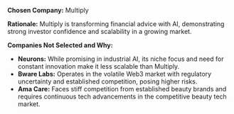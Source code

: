 **Chosen Company:** Multiply

**Rationale:** Multiply is transforming financial advice with AI, demonstrating strong investor confidence and scalability in a growing market.

**Companies Not Selected and Why:**

*   **Neurons:** While promising in industrial AI, its niche focus and need for constant innovation make it less scalable than Multiply.
*   **Bware Labs:** Operates in the volatile Web3 market with regulatory uncertainty and established competition, posing higher risks.
*   **Ama Care:** Faces stiff competition from established beauty brands and requires continuous tech advancements in the competitive beauty tech market.